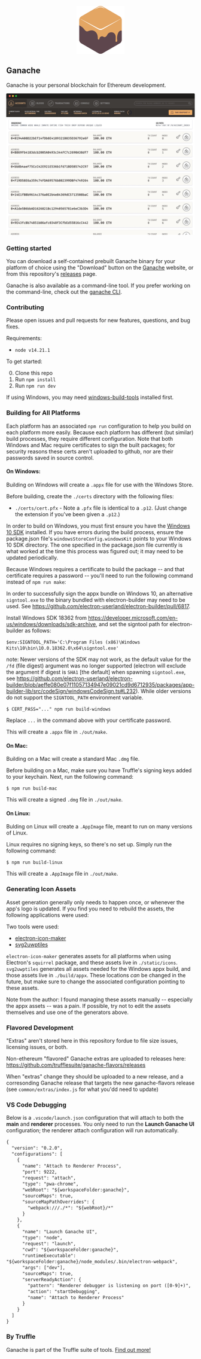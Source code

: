 <p align="center">
  <img src="https://github.com/trufflesuite/ganache-ui/blob/develop/static/icons/png/128x128.png?raw=true")
</p>

## Ganache

Ganache is your personal blockchain for Ethereum development.

<p align="center">
  <img src="https://github.com/trufflesuite/ganache-ui/blob/develop/.github/images/ganache_screenshot.jpg?raw=true"/>
</p>

### Getting started

You can download a self-contained prebuilt Ganache binary for your platform of choice using the "Download" button on the [Ganache](https://trufflesuite.com/ganache/) website, or from this repository's [releases](https://github.com/trufflesuite/ganache-ui/releases) page.

Ganache is also available as a command-line tool. If you prefer working on the command-line, check out the [ganache CLI](https://github.com/trufflesuite/ganache).

### Contributing

Please open issues and pull requests for new features, questions, and bug fixes.

Requirements:

- `node v14.21.1`

To get started:

0. Clone this repo
0. Run `npm install`
0. Run `npm run dev`

If using Windows, you may need [windows-build-tools](https://www.npmjs.com/package/windows-build-tools) installed first.

### Building for All Platforms

Each platform has an associated `npm run` configuration to help you build on each platform more easily. Because each platform has different (but similar) build processes, they require different configuration. Note that both Windows and Mac require certificates to sign the built packages; for security reasons these certs aren't uploaded to github, nor are their passwords saved in source control.

#### On Windows:

Building on Windows will create a `.appx` file for use with the Windows Store.

Before building, create the `./certs` directory with the following files:

* `./certs/cert.pfx` - Note a `.pfx` file is identical to a `.p12`. (Just change the extension if you've been given a `.p12`.)

In order to build on Windows, you must first ensure you have the [Windows 10 SDK](https://developer.microsoft.com/en-us/windows/downloads/windows-10-sdk) installed. If you have errors during the build process, ensure the package.json file's `windowsStoreConfig.windowsKit` points to your Windows 10 SDK directory. The one specified in the package.json file currently is what worked at the time this process was figured out; it may need to be updated periodically.

Because Windows requires a certificate to build the package -- and that certificate requires a password -- you'll need to run the following command instead of `npm run make`:

In order to successfully sign the appx bundle on Windows 10, an alternative `signtool.exe` to the binary bundled with electron-builder may need to be used. See https://github.com/electron-userland/electron-builder/pull/6817. 

Install Windows SDK 18362 from https://developer.microsoft.com/en-us/windows/downloads/sdk-archive, and set the signtool path for electron-builder as follows:

```
$env:SIGNTOOL_PATH='C:\Program Files (x86)\Windows Kits\10\bin\10.0.18362.0\x64\signtool.exe'
```

note: Newer versions of the SDK may not work, as the default value for the `/fd` (file digest) argument was no longer supported (electron will exclude the argument if digest is `SHA1` [the default] when spawning `signtool.exe`, see https://github.com/electron-userland/electron-builder/blob/aeffe080e07f11057134947e09021cd9d6712935/packages/app-builder-lib/src/codeSign/windowsCodeSign.ts#L232). While older versions do not support the `SIGNTOOL_PATH` environment variable.

```
$ CERT_PASS="..." npm run build-windows
```

Replace `...` in the command above with your certificate password.

This will create a `.appx` file in `./out/make`.

#### On Mac:

Building on a Mac will create a standard Mac `.dmg` file.

Before building on a Mac, make sure you have Truffle's signing keys added to your keychain. Next, run the following command:

```
$ npm run build-mac
```

This will create a signed `.dmg` file in `./out/make`.

#### On Linux:

Bulding on Linux will create a `.AppImage` file, meant to run on many versions of Linux.

Linux requires no signing keys, so there's no set up. Simply run the following command:

```
$ npm run build-linux
```

This will create a `.AppImage` file in `./out/make`.

### Generating Icon Assets

Asset generation generally only needs to happen once, or whenever the app's logo is updated. If you find you need to rebuild the assets, the following applications were used:

Two tools were used:

* [electron-icon-maker](https://www.npmjs.com/package/electron-icon-maker)
* [svg2uwptiles](https://www.npmjs.com/package/svg2uwptiles)

`electron-icon-maker` generates assets for all platforms when using Electron's `squirrel` package, and these assets live in `./static/icons`. `svg2uwptiles` generates all assets needed for the Windows appx build, and those assets live in `./build/appx`. These locations *can* be changed in the future, but make sure to change the associated configuration pointing to these assets.

Note from the author: I found managing these assets manually -- especially the appx assets -- was a pain. If possible, try not to edit the assets themselves and use one of the generators above.

### Flavored Development

"Extras" aren't stored here in this repository fordue to file size issues, licensing issues, or both.

Non-ethereum "flavored" Ganache extras are uploaded to releases here: https://github.com/trufflesuite/ganache-flavors/releases

When "extras" change they should be uploaded to a new release, and a corresonding Ganache release that targets the new ganache-flavors release (see `common/extras/index.js` for what you'dd need to update)

### VS Code Debugging

Below is a `.vscode/launch.json` configuration that will attach to both the **main** and **renderer** processes. You only need to run the **Launch Ganache UI** configuration; the renderer attach configuration will run automatically.

``` jsonc
{
  "version": "0.2.0",
  "configurations": [
    {
      "name": "Attach to Renderer Process",
      "port": 9222,
      "request": "attach",
      "type": "pwa-chrome",
      "webRoot": "${workspaceFolder:ganache}",
      "sourceMaps": true,
      "sourceMapPathOverrides": {
        "webpack:///./*": "${webRoot}/*"
      }
    },
    {
      "name": "Launch Ganache UI",
      "type": "node",
      "request": "launch",
      "cwd": "${workspaceFolder:ganache}",
      "runtimeExecutable": "${workspaceFolder:ganache}/node_modules/.bin/electron-webpack",
      "args": ["dev"],
      "sourceMaps": true,
      "serverReadyAction": {
        "pattern": "Renderer debugger is listening on port ([0-9]+)",
        "action": "startDebugging",
        "name": "Attach to Renderer Process"
      }
    }
  ]
}
```


### By Truffle

Ganache is part of the Truffle suite of tools. [Find out more!](https://trufflesuite.com)
